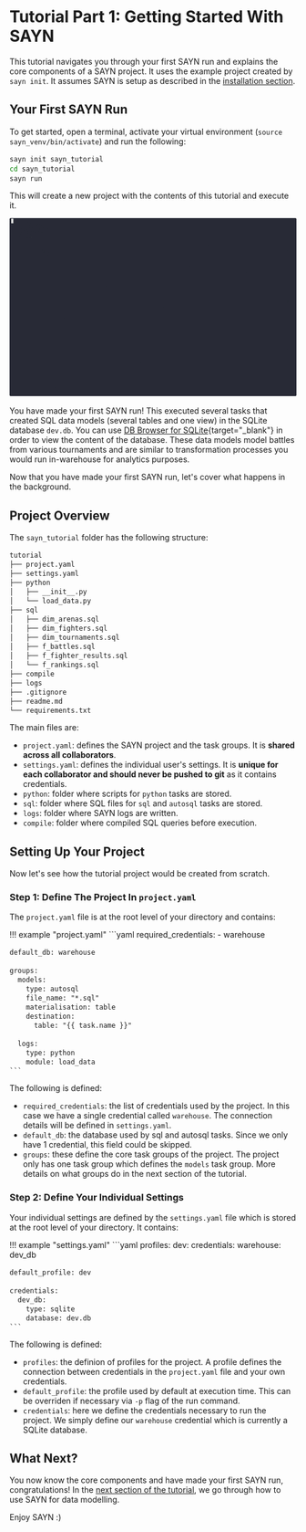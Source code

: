 # Tutorial Part 1: Getting Started With SAYN

This tutorial navigates you through your first SAYN run and explains the core components of a SAYN project. It uses the example project created by `sayn init`. It assumes SAYN is setup as described in the
[installation section](../installation.md).

## Your First SAYN Run

To get started, open a terminal, activate your virtual environment (`source sayn_venv/bin/activate`) and run the following:

```bash
sayn init sayn_tutorial
cd sayn_tutorial
sayn run
```

This will create a new project with the contents of this tutorial and execute it.

![`sayn run` execution](sayn_run1.gif)

You have made your first SAYN run! This executed several tasks that created SQL data models (several tables and one view) in the SQLite database `dev.db`. You can use
[DB Browser for SQLite](https://sqlitebrowser.org/dl/){target="\_blank"} in order to view the content of the database. These data models model battles from various tournaments and are similar to transformation processes you would run in-warehouse for analytics purposes.

Now that you have made your first SAYN run, let's cover what happens in the background.

## Project Overview

The `sayn_tutorial` folder has the following structure:

```
tutorial
├── project.yaml
├── settings.yaml
├── python
│   ├── __init__.py
│   └── load_data.py
├── sql
│   ├── dim_arenas.sql
│   ├── dim_fighters.sql
│   ├── dim_tournaments.sql
│   ├── f_battles.sql
│   ├── f_fighter_results.sql
│   └── f_rankings.sql
├── compile
├── logs
├── .gitignore
├── readme.md
└── requirements.txt
```

The main files are:

* `project.yaml`: defines the SAYN project and the task groups. It is **shared across all collaborators**.
* `settings.yaml`: defines the individual user's settings. It is **unique for each collaborator and should never be pushed to git** as it contains credentials.
* `python`: folder where scripts for `python` tasks are stored.
* `sql`: folder where SQL files for `sql` and `autosql` tasks are stored.
* `logs`: folder where SAYN logs are written.
* `compile`: folder where compiled SQL queries before execution.

## Setting Up Your Project

Now let's see how the tutorial project would be created from scratch.

### Step 1: Define The Project In `project.yaml`

The `project.yaml` file is at the root level of your directory and contains:

!!! example "project.yaml"
    ```yaml
    required_credentials:
      - warehouse

    default_db: warehouse

    groups:
      models:
        type: autosql
        file_name: "*.sql"
        materialisation: table
        destination:
          table: "{{ task.name }}"

      logs:
        type: python
        module: load_data
    ```

The following is defined:

* `required_credentials`: the list of credentials used by the project. In this case we have a single credential called `warehouse`. The connection details will be defined in `settings.yaml`.
* `default_db`: the database used by sql and autosql tasks. Since we only have 1 credential, this field could be skipped.
* `groups`: these define the core task groups of the project. The project only has one task group which defines the `models` task group. More details on what groups do in the next section of the tutorial.

### Step 2: Define Your Individual Settings

Your individual settings are defined by the `settings.yaml` file which is stored at the root level of your directory. It contains:

!!! example "settings.yaml"
    ```yaml
    profiles:
      dev:
        credentials:
          warehouse: dev_db

    default_profile: dev

    credentials:
      dev_db:
        type: sqlite
        database: dev.db
    ```

The following is defined:

* `profiles`: the definion of profiles for the project. A profile defines the connection between credentials in the `project.yaml` file and your own credentials.
* `default_profile`: the profile used by default at execution time. This can be overriden if necessary via `-p` flag of the run command.
* `credentials`: here we define the credentials necessary to run the project. We simply define our `warehouse` credential which is currently a SQLite database.

## What Next?

You now know the core components and have made your first SAYN run, congratulations! In the [next section of the tutorial](tutorial_part2.md), we go through how to use SAYN for data modelling.

Enjoy SAYN :)
